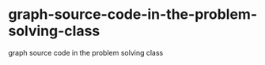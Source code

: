 graph-source-code-in-the-problem-solving-class
==============================================

graph source code in the problem solving class
